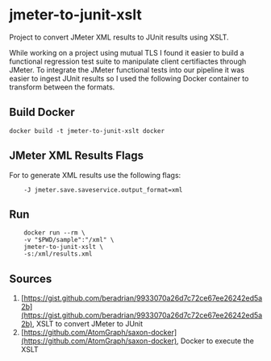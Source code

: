 # jmeter-to-junit-xslt
Project to convert JMeter XML results to JUnit results using XSLT.

While working on a project using mutual TLS I found it easier to build a functional regression test suite to manipulate client certifiactes through JMeter. To integrate the JMeter functional tests into our pipeline it was easier to ingest JUnit results so I used the following Docker container to transform between the formats.

## Build Docker
```
docker build -t jmeter-to-junit-xslt docker
```
## JMeter XML Results Flags
For to generate XML results use the following flags:
```
    -J jmeter.save.saveservice.output_format=xml
```

## Run

```
	docker run --rm \
	-v "$PWD/sample":"/xml" \
	jmeter-to-junit-xslt \
	-s:/xml/results.xml
```

## Sources
1. [https://gist.github.com/beradrian/9933070a26d7c72ce67ee26242ed5a2b](https://gist.github.com/beradrian/9933070a26d7c72ce67ee26242ed5a2b), XSLT to convert JMeter to JUnit
1. [https://github.com/AtomGraph/saxon-docker](https://github.com/AtomGraph/saxon-docker), Docker to execute the XSLT